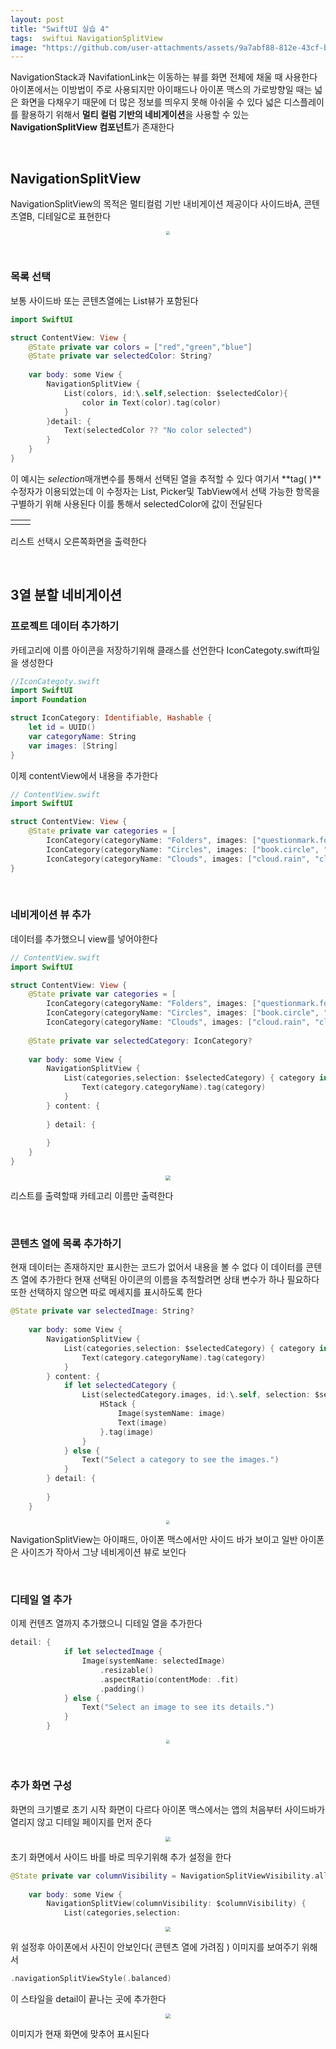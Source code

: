 ```yaml
---
layout: post
title: "SwiftUI 실습 4"
tags:  swiftui NavigationSplitView
image: "https://github.com/user-attachments/assets/9a7abf88-812e-43cf-bd2c-147dd81104be"
---
```


NavigationStack과 NavifationLink는 이동하는 뷰를 화면 전체에 채울 때 사용한다 아이폰에서는 이방법이 주로 사용되지만 아이패드나 아이폰 맥스의 가로방향일 때는 넓은 화면을 다채우기 때문에 더 많은 정보를 띄우지 못해 아쉬울 수 있다 넓은 디스플레이를 활용하기 위해서 **멀티 컬럼 기반의 네비게이션**을 사용할 수 있는 **NavigationSplitView 컴포넌트**가 존재한다

&nbsp;

## NavigationSplitView

NavigationSplitView의 목적은 멀티컬럼 기반 내비게이션 제공이다 사이드바A, 콘텐츠열B, 디테일C로 표현한다

<center>
<img src="https://github.com/user-attachments/assets/9a7abf88-812e-43cf-bd2c-147dd81104be" style="zoom:40%;">
</center>

&nbsp;

### 목록 선택

보통 사이드바 또는 콘텐츠열에는 List뷰가 포함된다

``` swift
import SwiftUI

struct ContentView: View {
    @State private var colors = ["red","green","blue"]
    @State private var selectedColor: String?
    
    var body: some View {
        NavigationSplitView {
            List(colors, id:\.self,selection: $selectedColor){
                color in Text(color).tag(color)
            }
        }detail: {
            Text(selectedColor ?? "No color selected")
        }
    }
}
```

이 예시는 *selection*매개변수를 통해서 선택된 열을 추적할 수 있다 여기서 **tag( )**수정자가 이용되었는데 이 수정자는 List, Picker및 TabView에서 선택 가능한 항목을 구별하기 위해 사용된다 이를 통해서 selectedColor에 값이 전달된다

<table><td><center><img alt="" src="https://github.com/user-attachments/assets/94569bf2-299e-40c6-a745-a011e8a10673" style="zoom:30%;" /></center></td><td><center><img alt="" src="https://github.com/user-attachments/assets/77c792ab-262c-45f1-a44c-0fa047054948" style="zoom:50%;" /></center></td></table> 

리스트 선택시 오른쪽화면을 출력한다

&nbsp;

## 3열 분할 네비게이션

### 프로젝트 데이터 추가하기

카테고리에 이름 아이콘을 저장하기위해 클래스를 선언한다 IconCategoty.swift파일을 생성한다

``` swift
//IconCategoty.swift
import SwiftUI
import Foundation

struct IconCategory: Identifiable, Hashable {
    let id = UUID()
    var categoryName: String
    var images: [String]
}
```

이제 contentView에서 내용을 추가한다

``` swift
// ContentView.swift
import SwiftUI

struct ContentView: View {
    @State private var categories = [
        IconCategory(categoryName: "Folders", images: ["questionmark.folder.ar", "questionmark.folder", "questionmark.folder.fill.ar", "floder.fill.bage.gear"]),
        IconCategory(categoryName: "Circles", images: ["book.circle", "books.vertical.cicrle", "books.vertical.circle.fill", "book.circle.fill"]),
        IconCategory(categoryName: "Clouds", images: ["cloud.rain", "cloud.drizzle.fill", "cloud.fill"])]
}
```

&nbsp;

### 네비게이션 뷰 추가

데이터를 추가했으니 view를 넣어야한다

``` swift
// ContentView.swift
import SwiftUI

struct ContentView: View {
    @State private var categories = [
        IconCategory(categoryName: "Folders", images: ["questionmark.folder.ar", "questionmark.folder", "questionmark.folder.fill.ar", "floder.fill.bage.gear"]),
        IconCategory(categoryName: "Circles", images: ["book.circle", "books.vertical.cicrle", "books.vertical.circle.fill", "book.circle.fill"]),
        IconCategory(categoryName: "Clouds", images: ["cloud.rain", "cloud.drizzle.fill", "cloud.fill"])]
    
    @State private var selectedCategory: IconCategory?
    
    var body: some View {
        NavigationSplitView {
            List(categories,selection: $selectedCategory) { category in
                Text(category.categoryName).tag(category)
            }
        } content: {
            
        } detail: {
            
        }
    }
}
```

<center>
<img src="https://github.com/user-attachments/assets/cec919ac-2d34-4f31-a55c-74e81be6158b" style="zoom:50%;">
</center>

리스트를 출력할때 카테고리 이름만 출력한다

&nbsp;

### 콘텐츠 열에 목록 추가하기

현재 데이터는 존재하지만 표시한는 코드가 없어서 내용을 볼 수 없다 이 데이터를 콘텐츠 열에 추가한다 현재 선택된 아이콘의 이름을 추적할려면 상태 변수가 하나 필요하다 또한 선택하지 않으면 따로 메세지를 표시하도록 한다

``` swift
@State private var selectedImage: String?
    
    var body: some View {
        NavigationSplitView {
            List(categories,selection: $selectedCategory) { category in
                Text(category.categoryName).tag(category)
            }
        } content: {
            if let selectedCategory {
                List(selectedCategory.images, id:\.self, selection: $selectedImage) { image in
                    HStack {
                        Image(systemName: image)
                        Text(image)
                    }.tag(image)
                }
            } else {
                Text("Select a category to see the images.")
            }
        } detail: {
            
        }
    }
```

<center>
<img src="https://github.com/user-attachments/assets/8b03f495-3703-4e82-9f52-02a4c30feae7" style="zoom:40%;">
</center>

NavigationSplitView는 아이패드, 아이폰 맥스에서만 사이드 바가 보이고 일반 아이폰은 사이즈가 작아서 그냥 네비게이션 뷰로 보인다

&nbsp;

### 디테일 열 추가

이제 컨텐츠 열까지 추가했으니 디테일 열을 추가한다

 ``` swift
 detail: {
             if let selectedImage {
                 Image(systemName: selectedImage)
                     .resizable()
                     .aspectRatio(contentMode: .fit)
                     .padding()
             } else {
                 Text("Select an image to see its details.")
             }
         }
 ```

<center>
<img src="https://github.com/user-attachments/assets/fcf1d3c0-cb17-4805-a17e-2a21efe5319a" style="zoom:40%;">
</center>

&nbsp;

### 추가 화면 구성

화면의 크기별로 초기 시작 화면이 다르다  아이폰 맥스에서는 앱의 처음부터 사이드바가 열리지 않고 디테일 페이지를 먼저 준다

<center>
<img src="https://github.com/user-attachments/assets/f6e30e51-5e3f-45a5-8012-39d8b3ba3147" style="zoom:50%;">
</center>

초기 화면에서 사이드 바를 바로 띄우기위해 추가 설정을 한다

``` swift
@State private var columnVisibility = NavigationSplitViewVisibility.all
    
    var body: some View {
        NavigationSplitView(columnVisibility: $columnVisibility) {
            List(categories,selection:
```

<center>
<img src="https://github.com/user-attachments/assets/7f17694a-3691-49ba-bfbd-9d896a0e6ca2" style="zoom:50%;">
</center>

위 설정후 아이폰에서 사진이 안보인다( 콘텐츠 열에 가려짐 ) 이미지를 보여주기 위해서  

``` swift
.navigationSplitViewStyle(.balanced) 
```

이 스타일을 detail이 끝나는 곳에 추가한다

<center>
<img src="https://github.com/user-attachments/assets/3cc6b4af-78f0-4da2-905d-d9a7a0dc1ffa" style="zoom:50%;">
</center>

이미지가 현재 화면에 맞추어 표시된다
